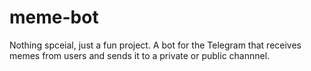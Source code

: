 # meme-bot
Nothing spceial, just a fun project.
A bot for the Telegram that receives memes from users and sends it to a private or public channnel.
